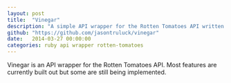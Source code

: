 ```yaml
---
layout: post
title:  "Vinegar"
description: "A simple API wrapper for the Rotten Tomatoes API written in Ruby.."
github: "https://github.com/jasontruluck/vinegar"
date:   2014-03-27 00:00:00
categories: ruby api wrapper rotten-tomatoes
---
```


Vinegar is an API wrapper for the Rotten Tomatoes API.
Most features are currently built out but some are still being implemented.